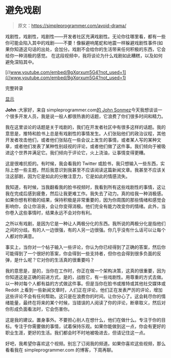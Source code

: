 # 避免戏剧

> 原文：<https://simpleprogrammer.com/avoid-drama/>

戏剧性，戏剧性，戏剧性——开发者社区充满戏剧性。无论你往哪里看，都有一些你可能会陷入其中的戏剧——不要！像躲避响尾蛇和地震一样躲避戏剧性事件(如果你知道这句话的出处，会加分。戏剧不会给你的生活带来任何积极的东西，它会给你一种消极的感觉。
在这段视频中，我将谈论为什么戏剧如此糟糕，以及如何避免深陷其中。

[//www.youtube.com/embed/BgXqrxum5G4?not_used=1](//www.youtube.com/embed/BgXqrxum5G4?not_used=1)

完整转录

[显示](javascript:void(0))

**John** :大家好，来自 simpleprogrammer.com[的 John Sonmez](http://s.wisestamp.com/links?url=http%3A%2F%2Fsimpleprogrammer.com%2F&sn=am9obi5zb25tZXpAZ21haWwuY29t)今天我想谈谈一个很多开发人员，我是说一般人都很热衷的话题，它浪费了你们很多时间和精力。

我在这里谈论的话题是关于戏剧的，我们在开发者社区中有很多这样的话题。我的意思是，推特和脸书上总是有戏剧性的事情发生。人们张贴他们的政治议程，其他开发者攻击他们，或者他们张贴在一些会议上发生的事情，或者某人写的某种文章，或者他们发表了某种性别歧视的评论，或者他们做了这件事。我们倾向于被吸进这个世界并满足它。我们倾向于评论它，火上浇油，让事情变得更糟。

这是很难抗拒的。有时候，我会看我的 Twitter 或脸书，我只想输入一些东西，实际上想一些主题，然后我意识到我甚至不应该阅读这篇新闻文章。我甚至不应该关注这部剧，因为它是如此的分散注意力，它是如此的情感流失。

我知道，有时候，当我翻看我的脸书视频时，我看到所有这些戏剧性的事情，这让我在完成后感到疲惫，然后让我更难工作。我失去了动力。真的给我一种消极感。如果你想有积极的结果，保持积极是非常重要的，因为你周围的那些情绪和感觉会影响你，会让你沮丧，会让你变得消极。他们完全有能力改变你的情绪。此外，当你卷入这些事情时，结果永远不会对你有利。

之所以有戏剧，是因为它是一种让人两极分化的东西。我所说的两极分化是指他们之间的分歧。有的人一边很强，有的人另一边很强。你几乎没有什么话可以让每个人都对你满意。

事实上，当你对一个帖子输入一些评论，你认为你已经得到了正确的答案，然后你可能得到了一个很好的答案，你会得到一些支持者，但你也会得到很多负面的反弹，是什么呢？它对你的生活真的很重要吗？

我的意思是，是的，当你在工作时，你正在做一个架构决策，这真的很重要，因为你知道这是正确的前进方式，是的，战胜它，有一些戏剧性。用尊重的方式去做。以一种对每个人都有益的方式做这件事。但是当你在脸书或推特或其他社交媒体或 Reddit 上看到一些新闻文章时，人们正在评论，他们正在发表严厉的评论，增加这些评论不会有任何帮助。这只是在浪费你的时间。让你分心了。这会耗尽你的情绪能量，最终在将来的某个时候，当错误的人阅读了你的评论，断章取义，然后对你形成负面看法时，它会伤害你。

这是我的建议。置身事外。不要担心别人在想什么，他们在做什么。专注于你的目标。专注于你需要做的事情，试着保持乐观。如果你能做到这一点，你会有更好的职业生涯，更好的生活。我们都会时不时地被吸进去，但请记住这一点。

好吧，我希望你喜欢这个视频。别忘了订阅我的频道。如果你喜欢这些视频，那么看看我在 simpleprogrammer.com 的博客，下周再聊。